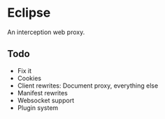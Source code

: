 # Eclipse
An interception web proxy.

## Todo
- Fix it
- Cookies
- Client rewrites: Document proxy, everything else
- Manifest rewrites
- Websocket support
- Plugin system